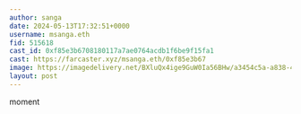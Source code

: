 ```yaml
---
author: sanga
date: 2024-05-13T17:32:51+0000
username: msanga.eth
fid: 515618
cast_id: 0xf85e3b6708180117a7ae0764acdb1f6be9f15fa1
cast: https://farcaster.xyz/msanga.eth/0xf85e3b67
image: https://imagedelivery.net/BXluQx4ige9GuW0Ia56BHw/a3454c5a-a838-4745-1672-28a1a254a000/original
layout: post
---
```


moment

<img src='https://imagedelivery.net/BXluQx4ige9GuW0Ia56BHw/a3454c5a-a838-4745-1672-28a1a254a000/original' alt='' referrerpolicy='no-referrer'/>
